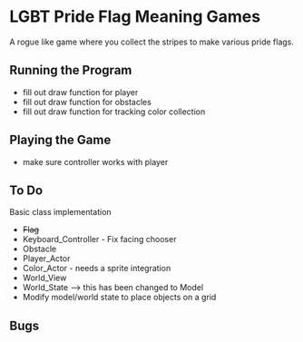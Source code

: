 # LGBT Pride Flag Meaning Games
A rogue like game where you collect the stripes to make various pride flags.

## Running the Program
* fill out draw function for player
* fill out draw function for obstacles
* fill out draw function for tracking color collection  

## Playing the Game
* make sure controller works with player

## To Do
Basic class implementation
* ~~Flag~~
* Keyboard_Controller - Fix facing chooser
* Obstacle
* Player_Actor
* Color_Actor - needs a sprite integration
* World_View
* World_State --> this has been changed to Model
* Modify model/world state to place objects on a grid

## Bugs
